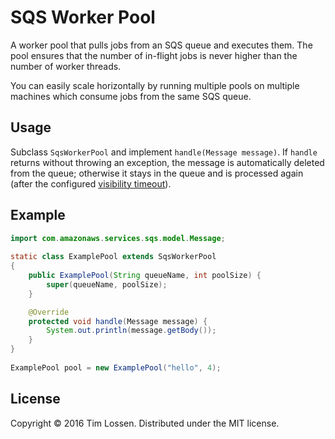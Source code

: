 # SQS Worker Pool
A worker pool that pulls jobs from an SQS queue and executes them. 
The pool ensures that the number of in-flight jobs is never higher than the number of worker threads.

You can easily scale horizontally by running multiple pools on multiple machines which consume jobs from the same SQS queue.

## Usage
Subclass `SqsWorkerPool` and implement `handle(Message message)`. If `handle` returns without throwing an exception, the message is automatically deleted from the queue; otherwise it stays in the queue and is processed again (after the configured [visibility timeout](http://docs.aws.amazon.com/AWSSimpleQueueService/latest/SQSDeveloperGuide/AboutVT.html)).

## Example

```java
import com.amazonaws.services.sqs.model.Message;
	
static class ExamplePool extends SqsWorkerPool
{
    public ExamplePool(String queueName, int poolSize) {
        super(queueName, poolSize);
    }

    @Override
    protected void handle(Message message) {
        System.out.println(message.getBody());
    }
}
    
ExamplePool pool = new ExamplePool("hello", 4);
```

## License
Copyright © 2016 Tim Lossen.
Distributed under the MIT license.